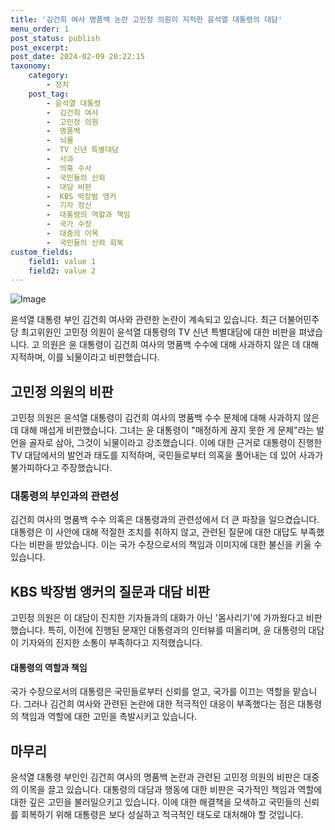 ```yaml
---
title: '김건희 여사 명품백 논란 고민정 의원이 지적한 윤석열 대통령의 대담'
menu_order: 1
post_status: publish
post_excerpt: 
post_date: 2024-02-09 20:22:15
taxonomy:
    category:
        - 정치
    post_tag:
        - 윤석열 대통령
        -  김건희 여사
        -  고민정 의원
        -  명품백
        -  뇌물
        -  TV 신년 특별대담
        -  사과
        -  의혹 수사
        -  국민들의 신뢰
        -  대담 비판
        -  KBS 박장범 앵커
        -  기자 정신
        -  대통령의 역할과 책임
        -  국가 수장
        -  대중의 이목
        -  국민들의 신뢰 회복
custom_fields:
    field1: value 1
    field2: value 2
---
```


![Image](https://imgnews.pstatic.net/image/053/2024/02/09/0000041423_001_20240209144401138.png?type=w647)

윤석열 대통령 부인 김건희 여사와 관련한 논란이 계속되고 있습니다. 최근 더불어민주당 최고위원인 고민정 의원이 윤석열 대통령의 TV 신년 특별대담에 대한 비판을 펴냈습니다. 고 의원은 윤 대통령이 김건희 여사의 명품백 수수에 대해 사과하지 않은 데 대해 지적하며, 이를 뇌물이라고 비판했습니다. 
## 고민정 의원의 비판
고민정 의원은 윤석열 대통령이 김건희 여사의 명품백 수수 문제에 대해 사과하지 않은 데 대해 매섭게 비판했습니다. 그녀는 윤 대통령이 "매정하게 끊지 못한 게 문제"라는 발언을 골자로 삼아, 그것이 뇌물이라고 강조했습니다. 이에 대한 근거로 대통령이 진행한 TV 대담에서의 발언과 태도를 지적하며, 국민들로부터 의혹을 풀어내는 데 있어 사과가 불가피하다고 주장했습니다. 
### 대통령의 부인과의 관련성
김건희 여사의 명품백 수수 의혹은 대통령과의 관련성에서 더 큰 파장을 일으켰습니다. 대통령은 이 사안에 대해 적절한 조치를 취하지 않고, 관련된 질문에 대한 대답도 부족했다는 비판을 받았습니다. 이는 국가 수장으로서의 책임과 이미지에 대한 불신을 키울 수 있습니다. 
## KBS 박장범 앵커의 질문과 대담 비판
고민정 의원은 이 대담이 진지한 기자들과의 대화가 아닌 '몸사리기'에 가까웠다고 비판했습니다. 특히, 이전에 진행된 문재인 대통령과의 인터뷰를 떠올리며, 윤 대통령의 대담이 기자와의 진지한 소통이 부족하다고 지적했습니다. 
#### 대통령의 역할과 책임
국가 수장으로서의 대통령은 국민들로부터 신뢰를 얻고, 국가를 이끄는 역할을 맡습니다. 그러나 김건희 여사와 관련된 논란에 대한 적극적인 대응이 부족했다는 점은 대통령의 책임과 역할에 대한 고민을 촉발시키고 있습니다. 
## 마무리
윤석열 대통령 부인인 김건희 여사의 명품백 논란과 관련된 고민정 의원의 비판은 대중의 이목을 끌고 있습니다. 대통령의 대담과 행동에 대한 비판은 국가적인 책임과 역할에 대한 깊은 고민을 불러일으키고 있습니다. 이에 대한 해결책을 모색하고 국민들의 신뢰를 회복하기 위해 대통령은 보다 성실하고 적극적인 태도로 대처해야 할 것입니다.
